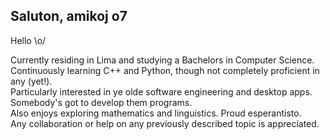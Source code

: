 ## Saluton, amikoj o7

Hello \o/  

Currently residing in Lima and studying a Bachelors in Computer Science.  
Continuously learning C++ and Python, though not completely proficient in any (yet!).  
Particularly interested in ye olde software engineering and desktop apps. Somebody's got to develop them programs.  
Also enjoys exploring mathematics and linguistics. Proud esperantisto.  
Any collaboration or help on any previously described topic is appreciated.  
